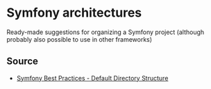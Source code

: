 # Symfony architectures
Ready-made suggestions for organizing a Symfony project (although probably also possible to use in other frameworks)

## Source
* [Symfony Best Practices - Default Directory Structure](https://symfony.com/doc/current/best_practices.html#use-the-default-directory-structure)
